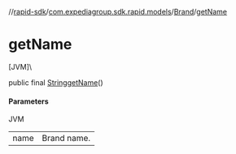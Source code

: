 //[rapid-sdk](../../../index.md)/[com.expediagroup.sdk.rapid.models](../index.md)/[Brand](index.md)/[getName](get-name.md)

# getName

[JVM]\

public final [String](https://docs.oracle.com/javase/8/docs/api/java/lang/String.html)[getName](get-name.md)()

#### Parameters

JVM

| | |
|---|---|
| name | Brand name. |
